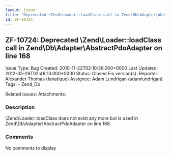 ```yaml
---
layout: issue
title: "Deprecated \Zend\Loader::loadClass call in Zend\Db\Adapter\AbstractPdoAdapter on line 168"
id: ZF-10724
---
```


ZF-10724: Deprecated \\Zend\\Loader::loadClass call in Zend\\Db\\Adapter\\AbstractPdoAdapter on line 168
--------------------------------------------------------------------------------------------------------

 Issue Type: Bug Created: 2010-11-22T02:10:36.000+0000 Last Updated: 2012-05-29T02:48:13.000+0000 Status: Closed Fix version(s): 
 Reporter:  Alexander Thomas (fanatique)  Assignee:  Adam Lundrigan (adamlundrigan)  Tags: - Zend\_Db
 
 Related issues: 
 Attachments: 
### Description

\\Zend\\Loader::loadClass does not exist any more but is used in Zend\\Db\\Adapter\\AbstractPdoAdapter on line 168.

 

 

### Comments

No comments to display
